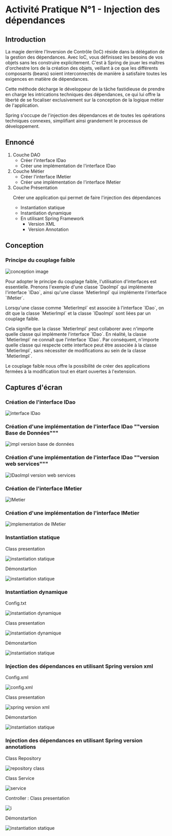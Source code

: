 <h1 >Activité Pratique N°1 - Injection des dépendances</h1>

<h2 >Introduction</h2>

<p>
La magie derrière l'Inversion de Contrôle (IoC) réside dans la délégation de la gestion des dépendances. Avec IoC, vous définissez les besoins de vos objets sans les construire explicitement. C'est à Spring de jouer les maîtres d'orchestre lors de la création des objets, veillant à ce que les différents composants (beans) soient interconnectés de manière à satisfaire toutes les exigences en matière de dépendances.
</p>
<p>
Cette méthode décharge le développeur de la tâche fastidieuse de prendre en charge les intrications techniques des dépendances, ce qui lui offre la liberté de se focaliser exclusivement sur la conception de la logique métier de l'application.
</p>
<p>
Spring s'occupe de l'injection des dépendances et de toutes les opérations techniques connexes, simplifiant ainsi grandement le processus de développement.
</p>

<h2 >Ennoncé</h2>
<ol>
    <li >Couche DAO 
        <ul>
            <li>Créer l'interface IDao</li>
            <li>Créer une implémentation de l'interface IDao</li>
        </ul>
    </li>
    <li>Couche Métier
        <ul>
            <li>Créer l'interface IMetier</li>
            <li>Créer une implémentation de l'interface IMetier</li>
        </ul>
    </li>
    <li >Couche Présentation
        <p>Créer une application qui permet de faire l'injection des dépendances</p>
        <ul>
            <li>Instantiation statique</li>
            <li>Instantiation dynamique</li>
            <li>En utilisant Spring Framework
                <ul>
                    <li>Version XML</li>
                    <li>Version Annotation</li>
                </ul>
            </li>
        </ul>
    </li>
</ol>

<h2 >Conception</h2>

<h3>Principe du couplage faible</h3>
<img src="captures/Conception.png" alt="conception image">
<p>
Pour adopter le principe du couplage faible, l'utilisation d'interfaces est essentielle. Prenons l'exemple d'une classe `DaoImpl` qui implémente l'interface `IDao`, ainsi qu'une classe `MetierImpl` qui implémente l'interface `IMetier`.
</p>
<p>
Lorsqu'une classe comme `MetierImpl` est associée à l'interface `IDao`, on dit que la classe `MetierImpl` et la classe `IDaoImpl` sont liées par un couplage faible.
</p>
<p>
Cela signifie que la classe `MetierImpl` peut collaborer avec n'importe quelle classe qui implémente l'interface `IDao`. En réalité, la classe `MetierImpl` ne connaît que l'interface `IDao`. Par conséquent, n'importe quelle classe qui respecte cette interface peut être associée à la classe `MetierImpl`, sans nécessiter de modifications au sein de la classe `MetierImpl`.
</p>
<p>
Le couplage faible nous offre la possibilité de créer des applications fermées à la modification tout en étant ouvertes à l'extension.
</p>
<h2 >Captures d'écran</h2>

<h3>Création de l'interface IDao</h3>
<img src="captures/InterfaceIDao.png" alt="interface IDao">

<h3>Création d'une implémentation de l'interface IDao ""version Base de Données"""</h3>
<img src="captures/IDaoImpl.png" alt="impl version base de données">

<h3>Création d'une implémentation de l'interface IDao ""version web services"""</h3>
<img src="captures/IDaoImplV2.png" alt="IDaoImpl version web services">


<h3>Création de l'interface IMetier</h3>
<img src="captures/InterfaceMetier.png" alt="IMetier">

<h3>Création d'une implémentation de l'interface IMetier</h3>
<img src="captures/MetierImpl.png" alt="implementation de IMetier">

<h3>Instantiation statique</h3>
<p>Class presentation </p>
<img src="captures/Pres1_instanstation_statique.png" alt="instantiation statique">
<p>Démonstartion </p>
<img src="captures/Pres1_Demo.png" alt="instantiation statique">

<h3>Instantiation dynamique</h3>
<p>Config.txt</p>
<img src="captures/config_txt.png" alt="instantiation dynamique">
<p>Class presentation </p>
<img src="captures/Pres2_instanstation_dynamique.png" alt="instantiation dynamique">
<p>Démonstartion </p>
<img src="captures/Pres2_Demo.png" alt="instantiation statique">



<h3>Injection des dépendances en utilisant Spring version xml</h3>
<p>Config.xml</p>
<img src="captures/config_xml.png" alt="config.xml">
<p>Class presentation</p>
<img src="captures/Spring_xml.png" alt="spring version xml">
<p>Démonstartion </p>
<img src="captures/Pres3_Demo.png" alt="instantiation statique">


<h3>Injection des dépendances en utilisant Spring version annotations</h3>
<p>Class Repository </p>
<img src="captures/Repository.png" alt="repository class">
<p>Class Service </p>
<img src="captures/Service.png" alt="service">
<p>Controller : Class presentation</p>
<img src="captures/pres4_annota.png" alt="i">
<p>Démonstartion </p>
<img src="captures/Pres4_Demo.png" alt="instantiation statique">
